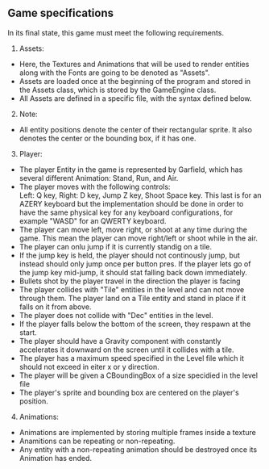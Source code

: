 ## Game specifications

In its final state, this game must meet the following requirements. 

1. Assets:
- Here, the Textures and Animations that will be used to render entities along with the Fonts are going to be denoted as "Assets".
- Assets are loaded once at the beginning of the program and stored in the Assets class, which is stored by the GameEngine class.
- All Assets are defined in a specific file, with the syntax defined below.

2. Note:
- All entity positions denote the center of their rectangular sprite. It also denotes the center or the bounding box, if it has one.

3. Player:
- The player Entity in the game is represented by Garfield, which has several different Animation: Stand, Run, and Air.
- The player moves with the following controls: \
Left: Q key, Right: D key, Jump Z key, Shoot Space key. This last is for an AZERY keyboard but the implementation should be done in order to have the same physical key for any keyboard configurations, for example "WASD" for an QWERTY keyboard. 
- The player can move left, move right, or shoot at any time during the game. This mean the player can move right/left or shoot while in the air.
- The player can onlu jump if it is currently standig on a tile.
- If the jump key is held, the player should not continously jump, but instead should only jump once per button pres. If the player lets go of the jump key mid-jump, it should stat falling back down immediately.
- Bullets shot by the player travel in the direction the player is facing
- The player collides with "Tile" entities in the level and can not move through them. The player land on a Tile entity and stand in place if it falls on it from above.
- The player does not collide with "Dec" entities in the level.
- If the player falls below the bottom of the screen, they respawn at the start.
- The player should have a Gravity component with constantly accelerates it downward on the screen until it collides with a tile.
- The player has a maximum speed specified in the Level file which it should not exceed in eiter x or y direction.
- The player will be given a CBoundingBox of a size specidied in the level file
- The player's sprite and bounding box are centered on the player's position.

4. Animations:
- Animations are implemented by storing multiple frames inside a texture
- Anamitions can be repeating or non-repeating.
- Any entity with a non-repeating animation should be destroyed once its Animation has ended.

